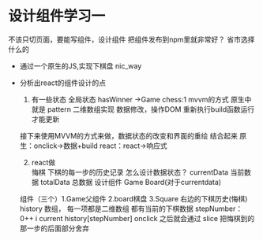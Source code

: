 # 设计组件学习一

不该只切页面，要能写组件，设计组件
把组件发布到npm里就非常好？ 省市选择什么的

- 通过一个原生的JS,实现下棋盘   nic_way
- 分析出react的组件设计的点
    1. 有一些状态
    全局状态 hasWinner ->Game
    chess:1  mvvm的方式
    原生中就是  pattern 二维数组实现
    数据修改，操作DOM 重新执行build函数运行才能更新

    接下来使用MVVM的方式来做，数据状态的改变和界面的重绘 结合起来
    原生：onclick->数据+build
    react：react->响应式

    2. react做  
    悔棋 下棋的每一步的历史记录
    怎么设计数据状态？  currentData 当前数据   totalData 总数据
    设计组件 Game Board(对于currentdata)

    组件（三个）1.Game父组件 2.board棋盘 3.Square 右边的下棋历史(悔棋) 
    history 数组， 每一项都是二维数组 都有当前的下棋数据
    stepNumber： 0++ i
    current history[stepNumber]
    onclick 之后就会通过 slice 把悔棋到的那一步的后面部分舍弃  
